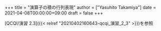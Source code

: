 +++
title = "演算子の積の行列表現"
author = ["Yasuhito Takamiya"]
date = 2021-04-08T00:00:00+09:00
draft = false
+++

[QCQI/演習 2.3]({{< relref "20210402160643-qcqi_演習_2_3" >}})を参照
